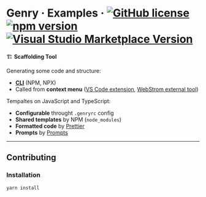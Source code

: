 # Genry &middot; Examples &middot; [![GitHub license](https://img.shields.io/badge/license-MIT-blue.svg)](https://github.com/KrickRay/genry/blob/master/LICENSE) [![npm version](https://img.shields.io/npm/v/genry.svg)](https://www.npmjs.com/package/genry) [![Visual Studio Marketplace Version](https://img.shields.io/visual-studio-marketplace/v/krickray.genry-vscode?label=vs%20code%20extension)](https://marketplace.visualstudio.com/items?itemName=krickray.genry-vscode)

🏗️ **Scaffolding Tool**

Generating some code and structure:

-   [**CLI**](https://www.npmjs.com/package/genry) (NPM, NPX)
-   Called from **context menu** ([VS Code extension](https://marketplace.visualstudio.com/items?itemName=krickray.genry-vscode), [WebStrom external tool](https://www.jetbrains.com/help/webstorm/configuring-third-party-tools.html))

Tempaltes on JavaScript and TypeScript:

-   **Configurable** throught `.genryrc` config
-   **Shared templates** by NPM (`node_modules`)
-   **Formatted code** by [Prettier](https://prettier.io/)
-   **Prompts** by [Prompts](https://github.com/terkelg/prompts#readme)

---

## Contributing

### Installation

```sh
yarn install
```
